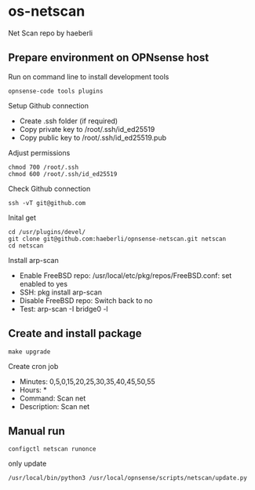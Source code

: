 # os-netscan
Net Scan repo by haeberli

## Prepare environment on OPNsense host
Run on command line to install development tools
```
opnsense-code tools plugins
```
Setup Github connection
* Create .ssh folder (if required)
* Copy private key to /root/.ssh/id_ed25519
* Copy public key to /root/.ssh/id_ed25519.pub

Adjust permissions
```
chmod 700 /root/.ssh
chmod 600 /root/.ssh/id_ed25519
```
Check Github connection
```
ssh -vT git@github.com
```
Inital get
```
cd /usr/plugins/devel/
git clone git@github.com:haeberli/opnsense-netscan.git netscan
cd netscan
```
Install arp-scan
* Enable FreeBSD repo: /usr/local/etc/pkg/repos/FreeBSD.conf: set enabled to yes
* SSH: pkg install arp-scan
* Disable FreeBSD repo: Switch back to no
* Test: arp-scan -I bridge0 -l

## Create and install package
```
make upgrade
```
Create cron job
* Minutes: 0,5,0,15,20,25,30,35,40,45,50,55
* Hours: *
* Command: Scan net
* Description: Scan net

## Manual run
```
configctl netscan runonce
```
only update
```
/usr/local/bin/python3 /usr/local/opnsense/scripts/netscan/update.py
```
